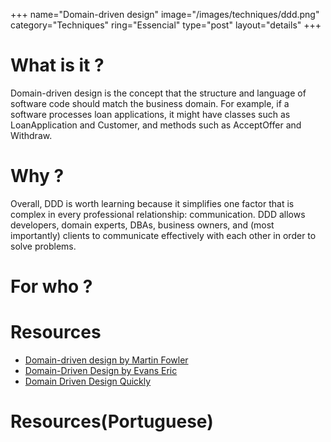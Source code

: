 +++
name="Domain-driven design"
image="/images/techniques/ddd.png"
category="Techniques"
ring="Essencial"
type="post"
layout="details"
+++

# What is it ?

Domain-driven design is the concept that the structure and language of software code should match the business domain. For example, if a software processes loan applications, it might have classes such as LoanApplication and Customer, and methods such as AcceptOffer and Withdraw.

# Why ?

Overall, DDD is worth learning because it simplifies one factor that is complex in every professional relationship: communication. DDD allows developers, domain experts, DBAs, business owners, and (most importantly) clients to communicate effectively with each other in order to solve problems.

# For who ?

# Resources
- [Domain-driven design by Martin Fowler](https://martinfowler.com/bliki/DomainDrivenDesign.html)
- [Domain-Driven Design by Evans Eric](https://www.amazon.com/Domain-Driven-Design-Tackling-Complexity-Software-ebook-dp-B00794TAUG/dp/B00794TAUG/)
- [Domain Driven Design Quickly](https://www.infoq.com/minibooks/domain-driven-design-quickly/)

# Resources(Portuguese)

